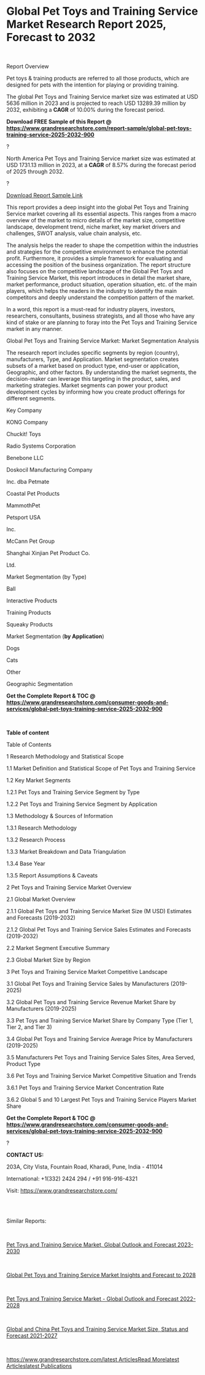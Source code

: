 <h1>Global Pet Toys and Training Service Market Research Report 2025, Forecast to 2032</h1><br/><p>Report Overview</p>
 
 
 
 <p>Pet toys & training products are referred to all those products, which are designed for pets with the intention for playing or providing training.</p>
 
 
 
 <p>The global Pet Toys and Training Service market size was estimated at USD 5636 million in 2023 and is projected to reach USD 13289.39 million by 2032, exhibiting a <strong>CAGR</strong> of 10.00% during the forecast period.</p>
 
 
 
 <div><b>Download FREE Sample of this Report @ <a href="https://www.grandresearchstore.com/report-sample/global-pet-toys-training-service-2025-2032-900">https://www.grandresearchstore.com/report-sample/global-pet-toys-training-service-2025-2032-900</a></b></div>
 
 
 
 <p>? </p>
 
 
 
 <p>North America Pet Toys and Training Service market size was estimated at USD 1731.13 million in 2023, at a <strong>CAGR</strong> of 8.57% during the forecast period of 2025 through 2032.</p>
 
 
 
 <p>? </p>
 
 
 
 <p><a href="https://www.grandresearchstore.com/mr-admin/report-sample/global-pet-toys-training-service-2025-2032-900">Download Report Sample Link</a></p>
 
 
 
 <p>This report provides a deep insight into the global Pet Toys and Training Service market covering all its essential aspects. This ranges from a macro overview of the market to micro details of the market size, competitive landscape, development trend, niche market, key market drivers and challenges, SWOT analysis, value chain analysis, etc.</p>
 
 
 
 <p>The analysis helps the reader to shape the competition within the industries and strategies for the competitive environment to enhance the potential profit. Furthermore, it provides a simple framework for evaluating and accessing the position of the business organization. The report structure also focuses on the competitive landscape of the Global Pet Toys and Training Service Market, this report introduces in detail the market share, market performance, product situation, operation situation, etc. of the main players, which helps the readers in the industry to identify the main competitors and deeply understand the competition pattern of the market.</p>
 
 
 
 <p>In a word, this report is a must-read for industry players, investors, researchers, consultants, business strategists, and all those who have any kind of stake or are planning to foray into the Pet Toys and Training Service market in any manner.</p>
 
 
 
 <p>Global Pet Toys and Training Service Market: Market Segmentation Analysis</p>
 
 
 
 <p>The research report includes specific segments by region (country), manufacturers, Type, and Application. Market segmentation creates subsets of a market based on product type, end-user or application, Geographic, and other factors. By understanding the market segments, the decision-maker can leverage this targeting in the product, sales, and marketing strategies. Market segments can power your product development cycles by informing how you create product offerings for different segments.</p>
 
 
 
 <p>Key Company</p>
 
 
 
 <p>KONG Company</p>
 
 
 
 <p>Chuckit! Toys</p>
 
 
 
 <p>Radio Systems Corporation</p>
 
 
 
 <p>Benebone LLC</p>
 
 
 
 <p>Doskocil Manufacturing Company</p>
 
 
 
 <p>Inc. dba Petmate</p>
 
 
 
 <p>Coastal Pet Products</p>
 
 
 
 <p>MammothPet</p>
 
 
 
 <p>Petsport USA</p>
 
 
 
 <p>Inc.</p>
 
 
 
 <p>McCann Pet Group</p>
 
 
 
 <p>Shanghai Xinjian Pet Product Co.</p>
 
 
 
 <p>Ltd.</p>
 
 
 
 <p>Market Segmentation (by Type)</p>
 
 
 
 <p>Ball</p>
 
 
 
 <p>Interactive Products</p>
 
 
 
 <p>Training Products</p>
 
 
 
 <p>Squeaky Products</p>
 
 
 
 <p>Market Segmentation (<strong>by Application</strong>)</p>
 
 
 
 <p>Dogs</p>
 
 
 
 <p>Cats</p>
 
 
 
 <p>Other</p>
 
 
 
 <p>Geographic Segmentation</p>
 
 
 
 <div><b>Get the Complete Report & TOC @ <a href="https://www.grandresearchstore.com/consumer-goods-and-services/global-pet-toys-training-service-2025-2032-900">https://www.grandresearchstore.com/consumer-goods-and-services/global-pet-toys-training-service-2025-2032-900</a></b></div>
 
 
 
 <p><br />
 
 <b>Table of content</b></p>
 
 
 
 <p>Table of Contents<br />
 
 1 Research Methodology and Statistical Scope<br />
 
 1.1 Market Definition and Statistical Scope of Pet Toys and Training Service<br />
 
 1.2 Key Market Segments<br />
 
 1.2.1 Pet Toys and Training Service Segment by Type<br />
 
 1.2.2 Pet Toys and Training Service Segment by Application<br />
 
 1.3 Methodology & Sources of Information<br />
 
 1.3.1 Research Methodology<br />
 
 1.3.2 Research Process<br />
 
 1.3.3 Market Breakdown and Data Triangulation<br />
 
 1.3.4 Base Year<br />
 
 1.3.5 Report Assumptions & Caveats<br />
 
 2 Pet Toys and Training Service Market Overview<br />
 
 2.1 Global Market Overview<br />
 
 2.1.1 Global Pet Toys and Training Service Market Size (M USD) Estimates and Forecasts (2019-2032)<br />
 
 2.1.2 Global Pet Toys and Training Service Sales Estimates and Forecasts (2019-2032)<br />
 
 2.2 Market Segment Executive Summary<br />
 
 2.3 Global Market Size by Region<br />
 
 3 Pet Toys and Training Service Market Competitive Landscape<br />
 
 3.1 Global Pet Toys and Training Service Sales by Manufacturers (2019-2025)<br />
 
 3.2 Global Pet Toys and Training Service Revenue Market Share by Manufacturers (2019-2025)<br />
 
 3.3 Pet Toys and Training Service Market Share by Company Type (Tier 1, Tier 2, and Tier 3)<br />
 
 3.4 Global Pet Toys and Training Service Average Price by Manufacturers (2019-2025)<br />
 
 3.5 Manufacturers Pet Toys and Training Service Sales Sites, Area Served, Product Type<br />
 
 3.6 Pet Toys and Training Service Market Competitive Situation and Trends<br />
 
 3.6.1 Pet Toys and Training Service Market Concentration Rate<br />
 
 3.6.2 Global 5 and 10 Largest Pet Toys and Training Service Players Market Share</p>
 
 
 
 <div><b>Get the Complete Report & TOC @ <a href="https://www.grandresearchstore.com/consumer-goods-and-services/global-pet-toys-training-service-2025-2032-900">https://www.grandresearchstore.com/consumer-goods-and-services/global-pet-toys-training-service-2025-2032-900</a></b></div>
 
 
 
 <p>? </p>
 
 
 
 <p><b>CONTACT US:</b><br />
 
 203A, City Vista, Fountain Road, Kharadi, Pune, India - 411014<br />
 
 International: +1(332) 2424 294 / +91 916-916-4321<br />
 
 Visit: <a href="https://www.grandresearchstore.com/">https://www.grandresearchstore.com/</a><br />
 
 <br />
 
 <br />
 
 Similar Reports:<br />
 
 <br />
 
 <a href="https://www.grandresearchstore.com/consumer-goods-and-services/global-pet-toys-training-service-forecast-2023-2030-604">Pet Toys and Training Service Market, Global Outlook and Forecast 2023-2030</a><br />
 
 <br />
 
 <a href="https://www.grandresearchstore.com/consumer-goods-and-services/global-pet-toys-training-service-2028-337">Global Pet Toys and Training Service Market Insights and Forecast to 2028</a><br />
 
 <br />
 
 <a href="https://www.grandresearchstore.com/consumer-goods-and-services/global-pet-toys-training-service-2022-2028-919">Pet Toys and Training Service Market - Global Outlook and Forecast 2022-2028</a><br />
 
 <br />
 
 <a href="https://www.grandresearchstore.com/consumer-goods-and-services/global-china-pet-toys-training-service-2021-2027-415">Global and China Pet Toys and Training Service Market Size, Status and Forecast 2021-2027</a><br />
 
 <br />
 
 <a href="https://gyeongbokgung.com">https://www.grandresearchstore.com/</a><a href="https://hallyeomaritime.com">latest Articles</a><a href="https://jingwansa.com">Read More</a><a href="https://nguoiviet.jp/">latest Articles</a><a href="https://www.intelmarketresearch.com/">latest Publications</a></p>